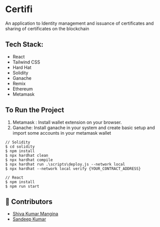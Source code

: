 # Certifi

An application to Identity management and issuance of certificates and sharing of certificates on the blockchain

## Tech Stack:

- React
- Tailwind CSS
- Hard Hat
- Solidity
- Ganache
- Remix
- Ethereum
- Metamask

## To Run the Project

1. Metamask : Install wallet extension on your browser.
2. Ganache: Install ganache in your system and create basic setup and import some accounts in your metamask wallet

```
// Solidity
$ cd solidity
$ npm install
$ npx hardhat clean
$ npx hardhat compile
$ npx hardhat run .\scripts\deploy.js --network local
$ npx hardhat --network local verify {YOUR_CONTRACT_ADDRESS}

// React
$ npm install
$ npm run start
```

## 👫 Contributors

- [Shiva Kumar Mangina](https://github.com/shivamangina)
- [Sandeep Kumar](https://github.com/satyasandeep007)

